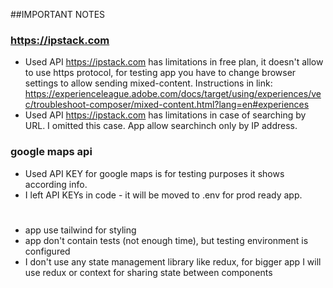 ##IMPORTANT NOTES

### https://ipstack.com
- Used API https://ipstack.com has limitations in free plan, it doesn't allow to use https protocol, for testing app you have to change browser settings to allow sending mixed-content. Instructions in link: https://experienceleague.adobe.com/docs/target/using/experiences/vec/troubleshoot-composer/mixed-content.html?lang=en#experiences
- Used API https://ipstack.com has limitations in case of searching by URL. I omitted this case. App allow searchinch only by IP address.

### google maps api
- Used API KEY for google maps is for testing purposes it shows according info.
- I left API KEYs in code - it will be moved to .env for prod ready app.

#
- app use tailwind for styling
- app don't contain tests (not enough time), but testing environment is configured
- I don't use any state management library like redux, for bigger app I will use redux or context for sharing state between components
